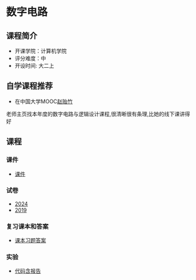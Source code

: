 # 数字电路

## 课程简介

- 开课学院：计算机学院
- 评分难度：中
- 开设时间: 大二上

## 自学课程推荐
- 在中国大学MOOC[赵贻竹](https://www.icourse163.org/u/mooc6314775747401029?userId=1405289836)

老师主页找本年度的数字电路与逻辑设计课程,很清晰很有条理,比她的线下课讲得好

## 课程

### 课件
- [课件](https://github.com/Ilosyi/Hust-CS-Learning-Library/blob/main/IIA%20%E6%95%B0%E5%AD%97%E7%94%B5%E8%B7%AF%E4%B8%8E%E9%80%BB%E8%BE%91%E8%AE%BE%E8%AE%A1/%E6%95%B0%E7%94%B5%E6%80%BBPPT_%E5%B7%B2%E5%81%9A%E5%A5%BD%E7%9B%AE%E5%BD%95.rar)

### 试卷
- [2024](https://github.com/Ilosyi/Hust-CS-Learning-Library/blob/main/IIA%20%E6%95%B0%E5%AD%97%E7%94%B5%E8%B7%AF%E4%B8%8E%E9%80%BB%E8%BE%91%E8%AE%BE%E8%AE%A1/2024-2025%E7%A7%8B%E6%95%B0%E7%94%B5%E9%A2%98%E5%9E%8B%E5%9B%9E%E5%BF%86.docx)
- [2019](https://github.com/Ilosyi/Hust-CS-Learning-Library/blob/main/IIA%20%E6%95%B0%E5%AD%97%E7%94%B5%E8%B7%AF%E4%B8%8E%E9%80%BB%E8%BE%91%E8%AE%BE%E8%AE%A1/%E6%95%B0%E7%94%B5%E8%AF%95%E5%8D%B72019.pdf)

### 复习课本和答案
- [课本习题答案](https://github.com/Ilosyi/Hust-CS-Learning-Library/tree/main/IIA%20%E6%95%B0%E5%AD%97%E7%94%B5%E8%B7%AF%E4%B8%8E%E9%80%BB%E8%BE%91%E8%AE%BE%E8%AE%A1/%E8%AF%BE%E6%9C%AC%E4%B9%A0%E9%A2%98%E7%AD%94%E6%A1%88)

### 实验

- [代码含报告](https://github.com/Ilosyi/Hust-CS-Learning-Library/tree/main/IIA%20%E6%95%B0%E5%AD%97%E7%94%B5%E8%B7%AF%E4%B8%8E%E9%80%BB%E8%BE%91%E8%AE%BE%E8%AE%A1%E5%AE%9E%E9%AA%8C)

